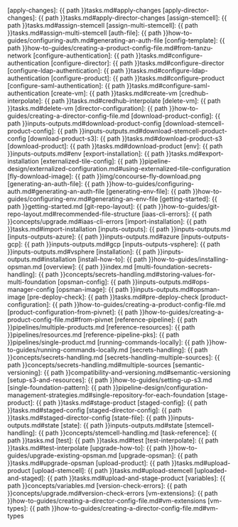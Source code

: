 
[apply-changes]: {{ path }}tasks.md#apply-changes
[apply-director-changes]: {{ path }}tasks.md#apply-director-changes
[assign-stemcell]: {{ path }}tasks.md#assign-stemcell
[assign-multi-stemcell]: {{ path }}tasks.md#assign-multi-stemcell
[auth-file]: {{ path }}how-to-guides/configuring-auth.md#generating-an-auth-file
[config-template]: {{ path }}how-to-guides/creating-a-product-config-file.md#from-tanzu-network
[configure-authentication]: {{ path }}tasks.md#configure-authentication
[configure-director]: {{ path }}tasks.md#configure-director
[configure-ldap-authentication]: {{ path }}tasks.md#configure-ldap-authentication
[configure-product]: {{ path }}tasks.md#configure-product
[configure-saml-authentication]: {{ path }}tasks.md#configure-saml-authentication
[create-vm]: {{ path }}tasks.md#create-vm
[credhub-interpolate]: {{ path }}tasks.md#credhub-interpolate
[delete-vm]:  {{ path }}tasks.md#delete-vm
[director-configuration]: {{ path }}how-to-guides/creating-a-director-config-file.md
[download-product-config]: {{ path }}inputs-outputs.md#download-product-config
[download-stemcell-product-config]: {{ path }}inputs-outputs.md#download-stemcell-product-config
[download-product-s3]: {{ path }}tasks.md#download-product-s3
[download-product]: {{ path }}tasks.md#download-product
[env]: {{ path }}inputs-outputs.md#env
[export-installation]: {{ path }}tasks.md#export-installation
[externalized-tile-config]: {{ path }}pipeline-design/externalized-configuration.md#using-externalized-tile-configuration
[fly-download-image]: {{ path }}img/concourse-fly-download.png
[generating-an-auth-file]: {{ path }}how-to-guides/configuring-auth.md#generating-an-auth-file
[generating-env-file]: {{ path }}how-to-guides/configuring-env.md#generating-an-env-file
[getting-started]: {{ path }}getting-started.md
[git-repo-layout]: {{ path }}how-to-guides/git-repo-layout.md#recommended-file-structure
[iaas-cli-errors]: {{ path }}concepts/upgrade.md#iaas-cli-errors
[import-installation]: {{ path }}tasks.md#import-installation
[inputs-outputs]: {{ path }}inputs-outputs.md
[inputs-outputs-azure]: {{ path }}inputs-outputs.md#azure
[inputs-outputs-gcp]: {{ path }}inputs-outputs.md#gcp
[inputs-outputs-vsphere]: {{ path }}inputs-outputs.md#vsphere
[installation]: {{ path }}inputs-outputs.md#installation
[install-how-to]: {{ path }}how-to-guides/installing-opsman.md
[overview]: {{ path }}index.md
[multi-foundation-secrets-handling]: {{ path }}concepts/secrets-handling.md#storing-values-for-multi-foundation
[opsman-config]: {{ path }}inputs-outputs.md#ops-manager-config
[opsman-image]: {{ path }}inputs-outputs.md#opsman-image
[pre-deploy-check]: {{ path }}tasks.md#pre-deploy-check
[product-configuration]: {{ path }}how-to-guides/creating-a-product-config-file.md
[product-configuration-from-pivnet]: {{ path }}how-to-guides/creating-a-product-config-file.md#from-pivnet
[reference-pipeline]: {{ path }}pipelines/multiple-products.md
[reference-resources]: {{ path }}pipelines/resources.md
[reference-pipeline-pks]: {{ path }}pipelines/single-product.md
[running-commands-locally]: {{ path }}how-to-guides/running-commands-locally.md
[secrets-handling]: {{ path }}concepts/secrets-handling.md
[secrets-handling-multiple-sources]: {{ path }}concepts/secrets-handling.md#multiple-sources
[semantic-versioning]: {{ path }}compatibility-and-versioning.md#semantic-versioning
[setup-s3-and-resources]: {{ path }}how-to-guides/setting-up-s3.md
[single-foundation-pattern]: {{ path }}pipeline-design/configuration-management-strategies.md#single-repository-for-each-foundation
[stage-product]: {{ path }}tasks.md#stage-product
[staged-config]: {{ path }}tasks.md#staged-config
[staged-director-config]: {{ path }}tasks.md#staged-director-config
[state-file]: {{ path }}inputs-outputs.md#state
[state]: {{ path }}inputs-outputs.md#state
[stemcell-handling]: {{ path }}concepts/stemcell-handling.md
[task-reference]: {{ path }}tasks.md
[test]: {{ path }}tasks.md#test
[test-interpolate]: {{ path }}tasks.md#test-interpolate
[upgrade-how-to]: {{ path }}how-to-guides/upgrade-existing-opsman.md
[upgrade-opsman]: {{ path }}tasks.md#upgrade-opsman
[upload-product]: {{ path }}tasks.md#upload-product
[upload-stemcell]: {{ path }}tasks.md#upload-stemcell
[uploaded-and-staged]: {{ path }}tasks.md#upload-and-stage-product
[variables]: {{ path }}concepts/variables.md
[version-check-errors]: {{ path }}concepts/upgrade.md#version-check-errors
[vm-extensions]: {{ path }}how-to-guides/creating-a-director-config-file.md#vm-extensions
[vm-types]: {{ path }}how-to-guides/creating-a-director-config-file.md#vm-types

